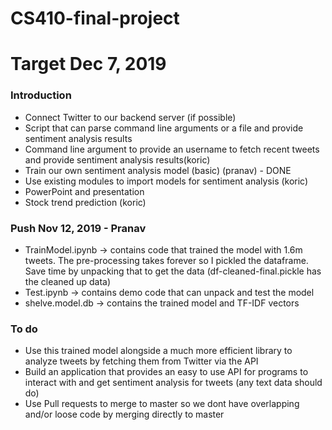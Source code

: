 # CS410-final-project

# Target Dec 7, 2019

### Introduction

- Connect Twitter to our backend server (if possible)
- Script that can parse command line arguments or a file and provide sentiment analysis results
- Command line argument to provide an username to fetch recent tweets and provide sentiment analysis results(koric)
- Train our own sentiment analysis model (basic) (pranav) - DONE
- Use existing modules to import models for sentiment analysis (koric)
- PowerPoint and presentation
- Stock trend prediction (koric)


### Push Nov 12, 2019 - Pranav

- TrainModel.ipynb -> contains code that trained the model with 1.6m tweets. The pre-processing takes forever so I pickled the dataframe. Save time by unpacking that to get the data (df-cleaned-final.pickle has the cleaned up data)
- Test.ipynb -> contains demo code that can unpack and test the model
- shelve.model.db -> contains the trained model and TF-IDF vectors


### To do

- Use this trained model alongside a much more efficient library to analyze tweets by fetching them from Twitter via the API
- Build an application that provides an easy to use API for programs to interact with and get sentiment analysis for tweets (any text data should do)
- Use Pull requests to merge to master so we dont have overlapping and/or loose code by merging directly to master